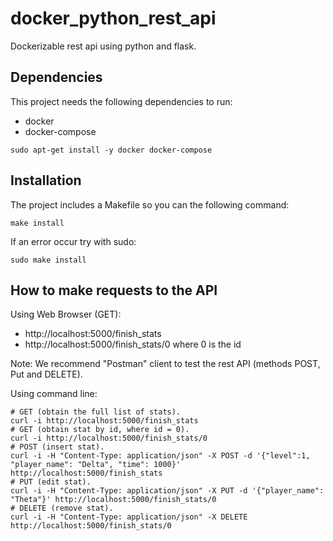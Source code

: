 # docker_python_rest_api
Dockerizable rest api using python and flask.

## Dependencies
This project needs the following dependencies to run:
* docker
* docker-compose
``` shell script
sudo apt-get install -y docker docker-compose
```

## Installation
The project includes a Makefile so you can the following command:
``` shell script
make install
```
If an error occur try with sudo: 
``` shell script
sudo make install
```

## How to make requests to the API
Using Web Browser (GET):

* http://localhost:5000/finish_stats
* http://localhost:5000/finish_stats/0 where 0 is the id

Note: We recommend "Postman" client to test the rest API (methods POST, Put and DELETE).

Using command line:
```shell script
# GET (obtain the full list of stats).
curl -i http://localhost:5000/finish_stats
# GET (obtain stat by id, where id = 0).
curl -i http://localhost:5000/finish_stats/0
# POST (insert stat).
curl -i -H "Content-Type: application/json" -X POST -d '{"level":1, "player_name": "Delta", "time": 1000}' http://localhost:5000/finish_stats
# PUT (edit stat).
curl -i -H "Content-Type: application/json" -X PUT -d '{"player_name": "Theta"}' http://localhost:5000/finish_stats/0
# DELETE (remove stat).
curl -i -H "Content-Type: application/json" -X DELETE http://localhost:5000/finish_stats/0
```
